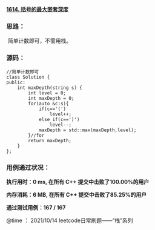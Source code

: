#### [1614. 括号的最大嵌套深度](https://leetcode-cn.com/problems/maximum-nesting-depth-of-the-parentheses/)

### **思路：**

​		简单计数即可，不需用栈。

### **源码：**

```
//简单计数即可
class Solution {
public:
    int maxDepth(string s) {
        int level = 0;
        int maxDepth = 0;
        for(auto &c:s){
            if(c=='(')
                level++;
            else if(c==')')
                level--;
            maxDepth = std::max(maxDepth,level);
        }//for
        return maxDepth;
    }
};
```



### **用例通过状况：**



**执行用时：0 ms, 在所有 C++ 提交中击败了100.00%的用户**

**内存消耗：6 MB, 在所有 C++ 提交中击败了85.25%的用户**

**通过测试用例：167 / 167**



@time ： 2021/10/14  leetcode日常刷题——“栈”系列 

